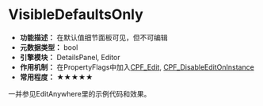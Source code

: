 # VisibleDefaultsOnly

- **功能描述：** 在默认值细节面板可见，但不可编辑
- **元数据类型：** bool
- **引擎模块：** DetailsPanel, Editor
- **作用机制：** 在PropertyFlags中加入[CPF_Edit](../../../Flags/EPropertyFlags/CPF_Edit.md), [CPF_DisableEditOnInstance](../../../Flags/EPropertyFlags/CPF_DisableEditOnInstance.md)
- **常用程度：** ★★★★★

一并参见EditAnywhere里的示例代码和效果。